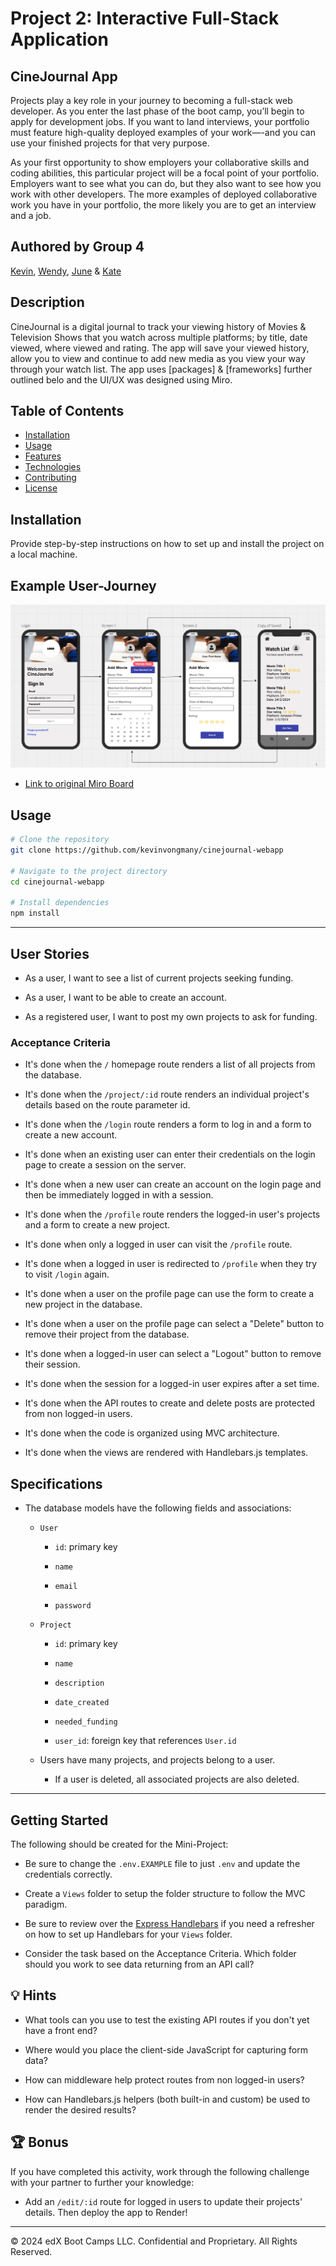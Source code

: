 # Project 2: Interactive Full-Stack Application
## CineJournal App

Projects play a key role in your journey to becoming a full-stack web developer. As you enter the last phase of the boot camp, you’ll begin to apply for development jobs. If you want to land interviews, your portfolio must feature high-quality deployed examples of your work—-and you can use your finished projects for that very purpose.

As your first opportunity to show employers your collaborative skills and coding abilities, this particular project will be a focal point of your portfolio. Employers want to see what you can do, but they also want to see how you work with other developers. The more examples of deployed collaborative work you have in your portfolio, the more likely you are to get an interview and a job.

## Authored by Group 4 
[Kevin](https://github.com/kevinvongmany/), [Wendy](https://github.com/Wendyydxiao), [June](https://github.com/Lijujujune) & [Kate](https://github.com/KateHanSta17)

## Description

CineJournal is a digital journal to track your viewing history of Movies & Television Shows that you watch across multiple platforms; by title, date viewed, where viewed and rating.
The app will save your viewed history, allow you to view and continue to add new media as you view your way through your watch list. 
The app uses [packages] & [frameworks] further outlined belo and the UI/UX was designed using Miro.

## Table of Contents

- [Installation](#installation)
- [Usage](#usage)
- [Features](#features)
- [Technologies](#technologies)
- [Contributing](#contributing)
- [License](#license)

## Installation

Provide step-by-step instructions on how to set up and install the project on a local machine.

## Example User-Journey
![Early Concept and UI design](./assets/images/cinejournal%20example.jpg)
* [Link to original Miro Board](https://miro.com/app/board/uXjVKj-YzjQ=/)

## Usage

```bash
# Clone the repository
git clone https://github.com/kevinvongmany/cinejournal-webapp

# Navigate to the project directory
cd cinejournal-webapp

# Install dependencies
npm install
```

-----------------------------

## User Stories

* As a user, I want to see a list of current projects seeking funding.

* As a user, I want to be able to create an account.

* As a registered user, I want to post my own projects to ask for funding.

### Acceptance Criteria

* It's done when the `/` homepage route renders a list of all projects from the database.

* It's done when the `/project/:id` route renders an individual project's details based on the route parameter id.

* It's done when the `/login` route renders a form to log in and a form to create a new account.

* It's done when an existing user can enter their credentials on the login page to create a session on the server.

* It's done when a new user can create an account on the login page and then be immediately logged in with a session.

* It's done when the `/profile` route renders the logged-in user's projects and a form to create a new project.

* It's done when only a logged in user can visit the `/profile` route.

* It's done when a logged in user is redirected to `/profile` when they try to visit `/login` again.

* It's done when a user on the profile page can use the form to create a new project in the database.

* It's done when a user on the profile page can select a "Delete" button to remove their project from the database.

* It's done when a logged-in user can select a "Logout" button to remove their session.

* It's done when the session for a logged-in user expires after a set time.

* It's done when the API routes to create and delete posts are protected from non logged-in users.

* It's done when the code is organized using MVC architecture.

* It's done when the views are rendered with Handlebars.js templates.

## Specifications

* The database models have the following fields and associations:

  * `User`

    * `id`: primary key

    * `name`

    * `email`

    * `password`

  * `Project`

    * `id`: primary key

    * `name`

    * `description`

    * `date_created`

    * `needed_funding`

    * `user_id`: foreign key that references `User.id`

  * Users have many projects, and projects belong to a user.

    * If a user is deleted, all associated projects are also deleted.

---

## Getting Started

The following should be created for the Mini-Project:

* Be sure to change the `.env.EXAMPLE` file to just `.env` and update the credentials correctly. 

* Create a `Views` folder to setup the folder structure to follow the MVC paradigm.

* Be sure to review over the [Express Handlebars](https://www.npmjs.com/package/express-handlebars) if you need a refresher on how to set up Handlebars for your `Views` folder. 

* Consider the task based on the Acceptance Criteria. Which folder should you work to see data returning from an API call?

## 💡 Hints

* What tools can you use to test the existing API routes if you don't yet have a front end?

* Where would you place the client-side JavaScript for capturing form data?

* How can middleware help protect routes from non logged-in users?

* How can Handlebars.js helpers (both built-in and custom) be used to render the desired results?

## 🏆 Bonus

If you have completed this activity, work through the following challenge with your partner to further your knowledge:

* Add an `/edit/:id` route for logged in users to update their projects' details. Then deploy the app to Render!

---
© 2024 edX Boot Camps LLC. Confidential and Proprietary. All Rights Reserved.
